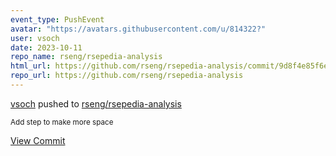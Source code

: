```yaml
---
event_type: PushEvent
avatar: "https://avatars.githubusercontent.com/u/814322?"
user: vsoch
date: 2023-10-11
repo_name: rseng/rsepedia-analysis
html_url: https://github.com/rseng/rsepedia-analysis/commit/9d8f4e85f6e26ca543c69f9b0750fa69fe7b75b8
repo_url: https://github.com/rseng/rsepedia-analysis
---
```


<a href='https://github.com/vsoch' target='_blank'>vsoch</a> pushed to <a href='https://github.com/rseng/rsepedia-analysis' target='_blank'>rseng/rsepedia-analysis</a>

<small>Add step to make more space</small>

<a href='https://github.com/rseng/rsepedia-analysis/commit/9d8f4e85f6e26ca543c69f9b0750fa69fe7b75b8' target='_blank'>View Commit</a>